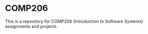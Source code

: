 # COMP206
This is a repository for COMP206 (Introduction to Software Systems) assignments and projects. 

